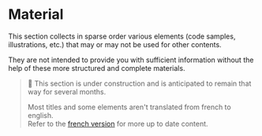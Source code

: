 # Material

This section collects in sparse order various elements (code samples, illustrations, etc.) that may or may not be used for other contents.

They are not intended to provide you with sufficient information without the help of these more structured and complete materials.

> :construction:
> This section is under construction and is anticipated to remain that way for several months.
>
> Most titles and some elements aren't translated from french to english.\
> Refer to the [french version](/fr/material/) for more up to date content.
